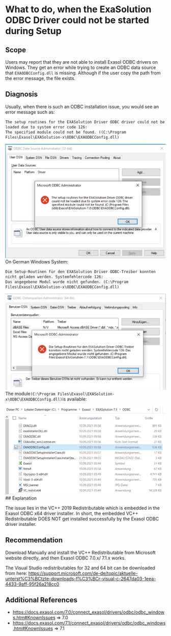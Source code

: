 # What to do, when the ExaSolution ODBC Driver could not be started during Setup 
## Scope

Users may report that they are not able to install Exasol ODBC drivers on Windows. They get an error while trying to create an ODBC data source that `EXAODBCConfig.dll` is missing. Although if the user copy the path from the error message, the file exists.

## Diagnosis

Usually, when there is such an ODBC installation issue, you would see an error message such as:  
  



```
The setup routines for the EXASolution Driver ODBC driver could not be loaded due to system error code 126:   
The specified module could not be found. ((C:\Program Files\Exasol\EXASolution-x\ODBC\EXAODBCConfig.dll)
```
![](images/exaPeggy_0-1632227123426.png)On German Windows System:


```
Die Setup-Routinen für den EXASolution Driver ODBC-Treiber konnten nicht geladen werden. Systemfehlercode 126:   
Das angegebene Modul wurde nicht gefunden. (C:\Program Files\Exasol\EXASolution-x\ODBC\EXAODBCConfig.dll)
```
![](images/exaPeggy_0-1632232104172.png)The module`(C:\Program Files\Exasol\EXASolution-x\ODBC\EXAODBCConfig.dll)`is available:  


![](images/exaPeggy_1-1632227250448.png)## Explanation

The issue lies in the VC++ 2019 Redistributable which is embedded in the Exasol ODBC x64 driver installer. In short, the embedded VC++ Redistributable DOES NOT get installed successfully by the Exasol ODBC driver installer.

## Recommendation

Download Manually and install the VC++ Redistributable from Microsoft website directly, and then Exasol ODBC 7.0.x/ 7.1.x works.

The Visual Studio redistributables for 32 and 64 bit can be downloaded from here: <https://support.microsoft.com/de-de/topic/aktuelle-unterst%C3%BCtzte-downloads-f%C3%BCr-visual-c-2647da03-1eea-4433-9aff-95f26a218cc0>

## Additional References

* <https://docs.exasol.com/7.0/connect_exasol/drivers/odbc/odbc_windows.htm#KnownIssues> => 7.0
* <https://docs.exasol.com/7.1/connect_exasol/drivers/odbc/odbc_windows.htm>[#KnownIssues](https://docs.exasol.com/7.0/connect_exasol/drivers/odbc/odbc_windows.htm#KnownIssues) => 7.1
